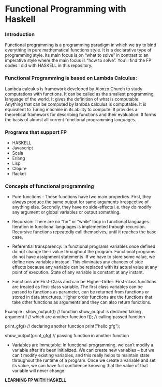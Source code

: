 # Functional Programming with Haskell

### Introduction
Functional programming is a programming paradigm in which we try to bind everything in pure mathematical functions style. It is a declarative type of programming style. Its main focus is on “what to solve” in contrast to an imperative style where the main focus is “how to solve”. You'll find the FP codes I did with HASKELL in this repository.

### Functional Programming is based on Lambda Calculus:
Lambda calculus is framework developed by Alonzo Church to study computations with functions. It can be called as the smallest programming language of the world. It gives the definition of what is computable. Anything that can be computed by lambda calculus is computable. It is equivalent to Turing machine in its ability to compute. It provides a theoretical framework for describing functions and their evaluation. It forms the basis of almost all current functional programming languages.

### Programs that support FP
- HASKELL
- Javascript
- Scala 
- Erlang
- Lisp
- Clojure
- Racket

### Concepts of functional programming

- Pure functions : These functions have two main properties. First, they always produce the same output for same arguments irrespective of anything else. Secondly, they have no side-effects i.e. they do modify any argument or global variables or output something.

- Recursion: There are no “for” or “while” loop in functional languages. Iteration in functional languages is implemented through recursion. Recursive functions repeatedly call themselves, until it reaches the base case.

- Referential transparency: In functional programs variables once defined do not change their value throughout the program. Functional programs do not have assignment statements. If we have to store some value, we define new variables instead. This eliminates any chances of side effects because any variable can be replaced with its actual value at any point of execution. State of any variable is constant at any instant.

- Functions are First-Class and can be Higher-Order: First-class functions are treated as first-class variable. The first class variables can be passed to functions as parameter, can be returned from functions or stored in data structures. Higher order functions are the functions that take other functions as arguments and they can also return functions.

Example : 
  show_output(f)            // function show_output is declared taking argument f 
                            // which are another function
      f();                  // calling passed function
  
  print_gfg()             // declaring another function 
      print("hello gfg");
  
  show_output(print_gfg)  // passing function in another function

- Variables are Immutable: In functional programming, we can’t modify a variable after it’s been initialized. We can create new variables – but we can’t modify existing variables, and this really helps to maintain state throughout the runtime of a program. Once we create a variable and set its value, we can have full confidence knowing that the value of that variable will never change.

**LEARNING FP WITH HASKELL**
